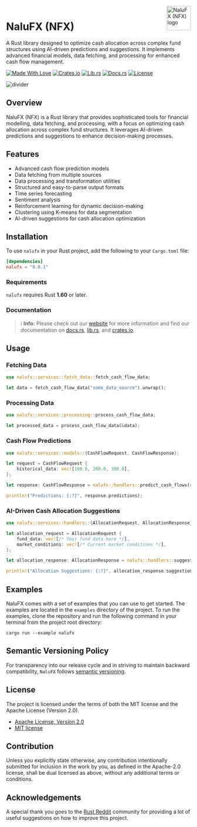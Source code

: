 <img src="https://kura.pro/nalufx/images/logos/nalufx.svg" alt="NaluFX (NFX) logo" height="66" width="66" align="right" />

# NaluFX (NFX)

A Rust library designed to optimize cash allocation across complex fund structures using AI-driven predictions and suggestions. It implements advanced financial models, data fetching, and processing for enhanced cash flow management.

[![Made With Love][made-with-rust]][05]
[![Crates.io][crates-badge]][07]
[![Lib.rs][libs-badge]][09]
[![Docs.rs][docs-badge]][08]
[![License][license-badge]][02]

![divider][divider]

## Overview

NaluFX (NFX) is a Rust library that provides sophisticated tools for financial modelling, data fetching, and processing, with a focus on optimizing cash allocation across complex fund structures. It leverages AI-driven predictions and suggestions to enhance decision-making processes.

## Features

- Advanced cash flow prediction models
- Data fetching from multiple sources
- Data processing and transformation utilities
- Structured and easy-to-parse output formats
- Time series forecasting
- Sentiment analysis
- Reinforcement learning for dynamic decision-making
- Clustering using K-means for data segmentation
- AI-driven suggestions for cash allocation optimization

## Installation

To use `nalufx` in your Rust project, add the following to your `Cargo.toml` file:

```toml
[dependencies]
nalufx = "0.0.1"
```

### Requirements

`nalufx` requires Rust **1.60** or later.

### Documentation

> ℹ️ **Info:** Please check out our [website][00] for more information and find our documentation on [docs.rs][08], [lib.rs][09], and [crates.io][07].

## Usage

### Fetching Data

```rust
use nalufx::services::fetch_data::fetch_cash_flow_data;

let data = fetch_cash_flow_data("some_data_source").unwrap();
```

### Processing Data

```rust
use nalufx::services::processing::process_cash_flow_data;

let processed_data = process_cash_flow_data(&data);
```

### Cash Flow Predictions

```rust
use nalufx::services::models::{CashFlowRequest, CashFlowResponse};

let request = CashFlowRequest {
    historical_data: vec![100.0, 200.0, 300.0],
};

let response: CashFlowResponse = nalufx::handlers::predict_cash_flows(request).unwrap();

println!("Predictions: {:?}", response.predictions);
```

### AI-Driven Cash Allocation Suggestions

```rust
use nalufx::services::handlers::{AllocationRequest, AllocationResponse};

let allocation_request = AllocationRequest {
    fund_data: vec![/* Your fund data here */],
    market_conditions: vec![/* Current market conditions */],
};

let allocation_response: AllocationResponse = nalufx::handlers::suggest_allocations(allocation_request).unwrap();

println!("Allocation Suggestions: {:?}", allocation_response.suggestions);
```

## Examples

NaluFX comes with a set of examples that you can use to get started. The examples are located in the `examples` directory of the project. To run the examples, clone the repository and run the following command in your terminal from the project root directory:

```shell
cargo run --example nalufx
```

## Semantic Versioning Policy

For transparency into our release cycle and in striving to maintain backward compatibility, `NaluFX` follows [semantic versioning][06].

## License

The project is licensed under the terms of both the MIT license and the Apache License (Version 2.0).

- [Apache License, Version 2.0][01]
- [MIT license][02]

## Contribution

Unless you explicitly state otherwise, any contribution intentionally submitted for inclusion in the work by you, as defined in the Apache-2.0 license, shall be dual licensed as above, without any additional terms or conditions.

## Acknowledgements

A special thank you goes to the [Rust Reddit](https://www.reddit.com/r/rust/) community for providing a lot of useful suggestions on how to improve this project.

[00]: https://nalufx.com
[01]: http://www.apache.org/licenses/LICENSE-2.0
[02]: http://opensource.org/licenses/MIT
[05]: https://github.com/sebastienrousseau/nalufx/graphs/contributors
[06]: http://semver.org/
[07]: https://crates.io/crates/nalufx
[08]: https://docs.rs/nalufx
[09]: https://lib.rs/crates/nalufx

[crates-badge]: https://img.shields.io/crates/v/nalufx.svg?style=for-the-badge 'Crates.io'
[divider]: https://kura.pro/common/images/elements/divider.svg "divider"
[docs-badge]: https://img.shields.io/docsrs/nalufx.svg?style=for-the-badge 'Docs.rs'
[libs-badge]: https://img.shields.io/badge/lib.rs-v0.0.1-orange.svg?style=for-the-badge 'Lib.rs'
[license-badge]: https://img.shields.io/crates/l/nalufx.svg?style=for-the-badge 'License'
[made-with-rust]: https://img.shields.io/badge/rust-f04041?style=for-the-badge&labelColor=c0282d&logo=rust 'Made With Rust'
